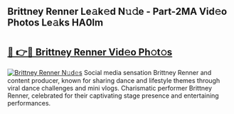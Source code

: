 ## Brittney Renner Le𝚊k𝚎d N𝚞𝚍e - Part-2MA Vid𝚎o Photos Le𝚊ks HA0lm

# <h2><a href="http://fbee66x.evod.top/?m=Brittney+Renner">🔗 👉🔴 Brittney Renner Vid𝚎o Ph𝚘t𝚘s</a></h2>

[![Brittney Renner N𝚞d𝚎s](https://i.imgur.com/8V9OHl7.gif)](http://fbee66x.evod.top/?m=Brittney+Renner)
Social media sensation Brittney Renner and content producer, known for sharing dance and lifestyle themes through viral dance challenges and mini vlogs. Charismatic performer Brittney Renner, celebrated for their captivating stage presence and entertaining performances. 
